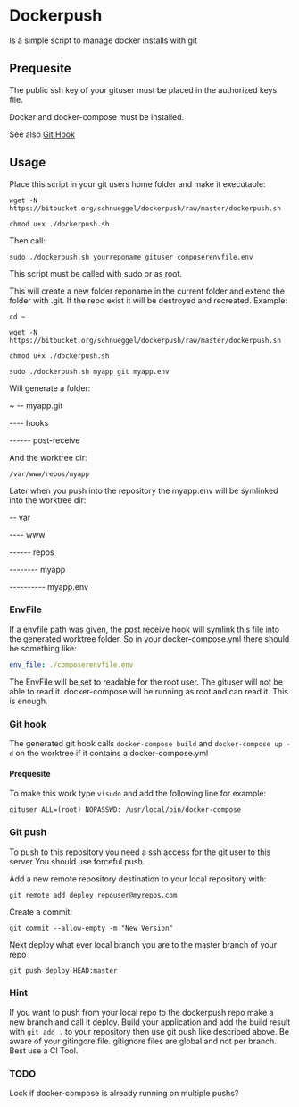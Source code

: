 # Dockerpush

Is a simple script to manage docker installs with git

## Prequesite

The public ssh key of your gituser must be placed in the authorized keys file.

Docker and docker-compose must be installed.

See also [Git Hook](#githook)

## Usage
Place this script in your git users home folder and make it executable:

```wget -N https://bitbucket.org/schnueggel/dockerpush/raw/master/dockerpush.sh```

```chmod u+x ./dockerpush.sh```

Then call:

```sudo ./dockerpush.sh yourreponame gituser composerenvfile.env```

This script must be called with sudo or as root.

This will create a new folder reponame in the current folder and extend the folder with .git. 
If the repo exist it will be destroyed and recreated. Example:

```
cd ~ 
```

```
wget -N https://bitbucket.org/schnueggel/dockerpush/raw/master/dockerpush.sh
```

```
chmod u+x ./dockerpush.sh
```

```
sudo ./dockerpush.sh myapp git myapp.env
```

Will generate a folder:

~
-- myapp.git 

---- hooks

------ post-receive
        
And the worktree dir:

```
/var/www/repos/myapp
```

Later when you push into the repository the myapp.env will be symlinked into the worktree dir:
 
-- var

---- www

------ repos

-------- myapp

---------- myapp.env

### EnvFile

If a envfile path was given, the post receive hook will symlink this file into the generated worktree folder. 
So in your docker-compose.yml there should be something like:

```yaml
env_file: ./composerenvfile.env
```

The EnvFile will be set to readable for the root user. The gituser will not be able to read it. docker-compose will be running as root and can read it.
This is enough.

### <a name="githook"></a> Git hook
The generated git hook calls ```docker-compose build``` and ```docker-compose up -d``` on the worktree if it contains a docker-compose.yml

#### Prequesite
To make this work type ```visudo``` and add the following line for example:

```gituser ALL=(root) NOPASSWD: /usr/local/bin/docker-compose```

### Git push

To push to this repository you need a ssh access for the git user to this server
You should use forceful push.

Add a new remote repository destination to your local repository with:

```
git remote add deploy repouser@myrepos.com
```

Create a commit:

```
git commit --allow-empty -m "New Version"
```

Next deploy  what ever local branch you are to the master branch of your repo
```
git push deploy HEAD:master
```

### Hint
If you want to push from your local repo to the dockerpush repo make a new branch and call it deploy.
Build your application and add the build result with ```git add .``` to your repository then use git push like described above. 
Be aware of your gitingore file. gitignore files are global and not per branch. Best use a CI Tool.


### TODO

Lock if docker-compose is already running on multiple pushs?